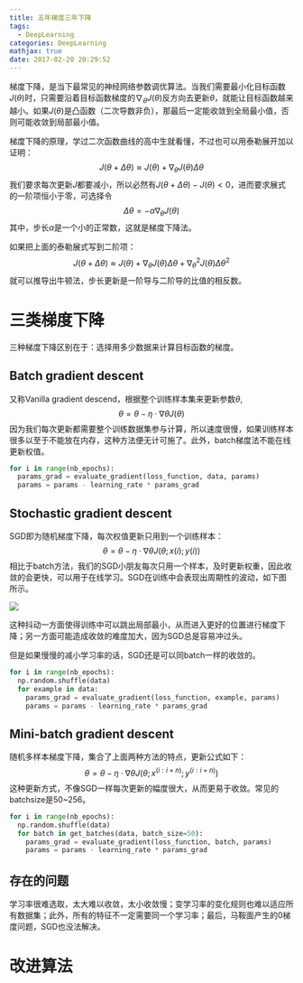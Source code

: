 ```yaml
---
title: 五年梯度三年下降
tags:
  - DeepLearning
categories: DeepLearning
mathjax: true
date: 2017-02-20 20:29:52
---
```


梯度下降，是当下最常见的神经网络参数调优算法。当我们需要最小化目标函数$J(\theta)$时，只需要沿着目标函数梯度的$\nabla_\theta J(\theta)$反方向去更新$\theta$，就能让目标函数越来越小。如果$J(\theta)$是凸函数（二次导数非负），那最后一定能收敛到全局最小值，否则可能收敛到局部最小值。

<!-- more -->

梯度下降的原理，学过二次函数曲线的高中生就看懂，不过也可以用泰勒展开加以证明：
$$
J(\theta+\Delta\theta) \approx J(\theta)+\nabla_\theta J(\theta)\Delta\theta
$$
我们要求每次更新$J$都要减小，所以必然有$J(\theta+\Delta\theta) - J(\theta)<0$，进而要求展式的一阶项恒小于零，可选择令
$$
\Delta\theta = -\alpha\nabla_\theta J(\theta)
$$
其中，步长$\alpha$是一个小的正常数，这就是梯度下降法。

如果把上面的泰勒展式写到二阶项：
$$
J(\theta+\Delta\theta) \approx J(\theta)+\nabla_\theta J(\theta)\Delta\theta+\nabla_{\theta}^2 J(\theta)\Delta\theta^2
$$
就可以推导出牛顿法，步长更新是一阶导与二阶导的比值的相反数。

# 三类梯度下降

三种梯度下降区别在于：选择用多少数据来计算目标函数的梯度。

## Batch gradient descent

又称Vanilla gradient descend，根据整个训练样本集来更新参数$\theta$,
$$
θ=θ−η⋅∇θJ(θ)
$$
因为我们每次更新都需要整个训练数据集参与计算，所以速度很慢，如果训练样本很多以至于不能放在内存，这种方法便无计可施了。此外，batch梯度法不能在线更新权值。

```python
for i in range(nb_epochs):
  params_grad = evaluate_gradient(loss_function, data, params)
  params = params - learning_rate * params_grad
```

## Stochastic gradient descent

SGD即为随机梯度下降，每次权值更新只用到一个训练样本：
$$
θ=θ−η⋅∇θJ(θ;x(i);y(i))
$$
相比于batch方法，我们的SGD小朋友每次只用一个样本，及时更新权重，因此收敛的会更快，可以用于在线学习。SGD在训练中会表现出周期性的波动，如下图所示。

![](https://upload.wikimedia.org/wikipedia/commons/f/f3/Stogra.png)

这种抖动一方面使得训练中可以跳出局部最小，从而进入更好的位置进行梯度下降；另一方面可能造成收敛的难度加大，因为SGD总是容易冲过头。

但是如果慢慢的减小学习率的话，SGD还是可以同batch一样的收敛的。

```python
for i in range(nb_epochs):
  np.random.shuffle(data)
  for example in data:
    params_grad = evaluate_gradient(loss_function, example, params)
    params = params - learning_rate * params_grad
```

## Mini-batch gradient descent

随机多样本梯度下降，集合了上面两种方法的特点，更新公式如下：
$$
θ=θ−η⋅∇θJ(θ;x^{(i:i+n)};y^{(i:i+n)})
$$
这种更新方式，不像SGD一样每次更新的幅度很大，从而更易于收敛。常见的batchsize是50~256。

```python
for i in range(nb_epochs):
  np.random.shuffle(data)
  for batch in get_batches(data, batch_size=50):
    params_grad = evaluate_gradient(loss_function, batch, params)
    params = params - learning_rate * params_grad
```

## 存在的问题

学习率很难选取，太大难以收敛，太小收敛慢；变学习率的变化规则也难以适应所有数据集；此外，所有的特征不一定需要同一个学习率；最后，马鞍面产生的0梯度问题，SGD也没法解决。

# 改进算法

